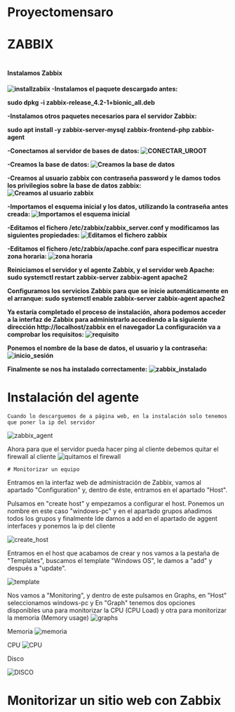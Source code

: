 #   Proyectomensaro

<h1>ZABBIX<h1>
  <h4>Instalamos Zabbix<h4>
  
![installzabiix](https://user-images.githubusercontent.com/104897417/169695972-7b14894a-b8d1-4076-a1cb-3bc172710b99.png)
-Instalamos el paquete descargado antes:

sudo dpkg -i zabbix-release_4.2-1+bionic_all.deb

-Instalamos otros paquetes necesarios para el servidor Zabbix:

sudo apt install -y zabbix-server-mysql zabbix-frontend-php zabbix-agent

 -Conectamos al servidor de bases de datos:
![CONECTAR_UROOT](https://user-images.githubusercontent.com/104897417/169697729-9a102a11-6dec-4875-873e-529d8d528441.png)

-Creamos la base de datos:
 ![Creamos la base de datos](https://user-images.githubusercontent.com/104897417/169697928-41e38357-ec06-4c11-96b5-3122a1754024.png)

    
-Creamos al usuario zabbix con contraseña password y le damos todos los privilegios sobre la base de datos zabbix:
 ![Creamos al usuario zabbix](https://user-images.githubusercontent.com/104897417/169697952-bda35e4c-1231-4292-9921-1fa47154b58f.png)

-Importamos el esquema inicial y los datos, utilizando la contraseña antes creada:
 ![Importamos el esquema inicial](https://user-images.githubusercontent.com/104897417/169698083-78cb3930-6059-4f34-855d-fd08764ce1af.png)
 
-Editamos el fichero /etc/zabbix/zabbix_server.conf y modificamos las siguientes propiedades:
 ![Editamos el fichero zabbix](https://user-images.githubusercontent.com/104897417/169699113-ba43d70c-0d02-4a29-bc13-c6b276fb97fc.png)

-Editamos el fichero /etc/zabbix/apache.conf para especificar nuestra zona horaria:
 ![zona horaria](https://user-images.githubusercontent.com/104897417/169699208-dc6c15e4-b1e8-4d92-98c6-295b940fe593.png)

Reiniciamos el servidor y el agente Zabbix, y el servidor web Apache:
sudo systemctl restart zabbix-server zabbix-agent apache2
    
Configuramos los servicios Zabbix para que se inicie automáticamente en el arranque:
sudo systemctl enable zabbix-server zabbix-agent apache2
    
Ya estaría completado el proceso de instalación, ahora podemos acceder a la interfaz de Zabbix para administrarlo accediendo a la siguiente dirección http://localhost/zabbix en el navegador
La configuración va a comprobar los requisitos:
![requisito](https://user-images.githubusercontent.com/104897417/169699574-dd26b1be-f172-41cc-881c-c49230715ab1.png)
    
Ponemos el nombre de la base de datos, el usuario y la contraseña:
![inicio_sesión](https://user-images.githubusercontent.com/104897417/169700031-9c89c0d4-5cac-4302-b83c-977e6b7e1fbf.png)

Finalmente se nos ha instalado correctamente:
![zabbix_instalado](https://user-images.githubusercontent.com/104897417/169700280-fe3d23b3-e52c-4111-bb50-6cce1b75e9d8.png)
    
 # Instalación del agente
 
    Cuando lo descarguemos de a página web, en la instalación solo tenemos que poner la ip del servidor
  ![zabbix_agent](https://user-images.githubusercontent.com/104897417/170215308-0e9db478-f6aa-44d9-a2fa-d148ae13a504.png)
    
   Ahora para que el servidor pueda hacer ping al cliente debemos quitar el firewall al cliente
    ![quitamos el firewall](https://user-images.githubusercontent.com/104897417/170217028-209dbcca-cbf1-439b-8645-0e5ba6f52979.png)

    # Monitorizar un equipo 
    
Entramos en la interfaz web de administración de Zabbix, vamos al apartado "Configuration" y, dentro de éste, entramos en el apartado "Host".

 Pulsamos en "create host" y empezamos a configurar el host. Ponemos un nombre en este caso "windows-pc" y en el apartado grupos añadimos todos los      grupos y finalmente lde damos a add en el apartado de aggent interfaces y ponemos la ip del cliente
    
   ![create_host](https://user-images.githubusercontent.com/104897417/170222843-0446080e-5423-451e-a2a9-732651568c70.png)
    
 Entramos en el host que acabamos de crear y nos vamos a la pestaña de "Templates", buscamos el template "Windows OS", le damos a "add" y después a "update".

 ![template](https://user-images.githubusercontent.com/104897417/170223697-5f8f11c5-361c-47e7-87e8-1bbefc6bfa71.png)
    
    
    
Nos vamos a "Monitoring", y dentro de este pulsamos en Graphs, en "Host" seleccionamos windows-pc y En "Graph" tenemos dos opciones disponibles una para monitorizar la CPU (CPU Load) y otra para monitorizar la memoria (Memory usage)
![graphs](https://user-images.githubusercontent.com/104897417/170230841-b53f4397-71cd-4a76-b7a7-15e1efaacbed.png)

 Memoria
 ![memoria](https://user-images.githubusercontent.com/104897417/170237606-fab2d47e-272f-40f8-92b1-653b10c1cd25.png)
    
 CPU
 ![CPU](https://user-images.githubusercontent.com/104897417/170238234-5b2ecd3e-0896-450f-9d2a-af8e29d71966.png)

 Disco
   
 ![DISCO](https://user-images.githubusercontent.com/104897417/170238087-85f6a4af-b26f-485f-bd13-ac48969afdb0.png)
 # Monitorizar un sitio web con Zabbix
    



 
